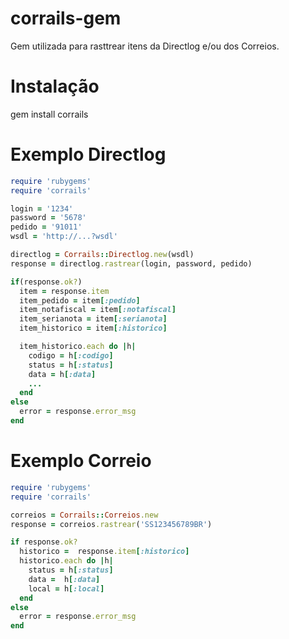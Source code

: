 corrails-gem
============

Gem utilizada para rasttrear itens da Directlog e/ou dos Correios.

Instalação
=========
gem install corrails

Exemplo Directlog
=================
```ruby
require 'rubygems'
require 'corrails'

login = '1234'
password = '5678'
pedido = '91011'
wsdl = 'http://...?wsdl'

directlog = Corrails::Directlog.new(wsdl)
response = directlog.rastrear(login, password, pedido)

if(response.ok?)
  item = response.item
  item_pedido = item[:pedido]
  item_notafiscal = item[:notafiscal]
  item_serianota = item[:serianota]
  item_historico = item[:historico]

  item_historico.each do |h|
    codigo = h[:codigo]
    status = h[:status]
    data = h[:data]
    ...
  end
else
  error = response.error_msg
end

```

Exemplo Correio
===============
```ruby
require 'rubygems'
require 'corrails'

correios = Corrails::Correios.new
response = correios.rastrear('SS123456789BR')

if response.ok?
  historico =  response.item[:historico]
  historico.each do |h|
    status = h[:status]
    data =  h[:data]
    local = h[:local]
  end
else
  error = response.error_msg
end

```

